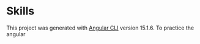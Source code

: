# Skills

This project was generated with [Angular CLI](https://github.com/angular/angular-cli) version 15.1.6. To practice the angular

